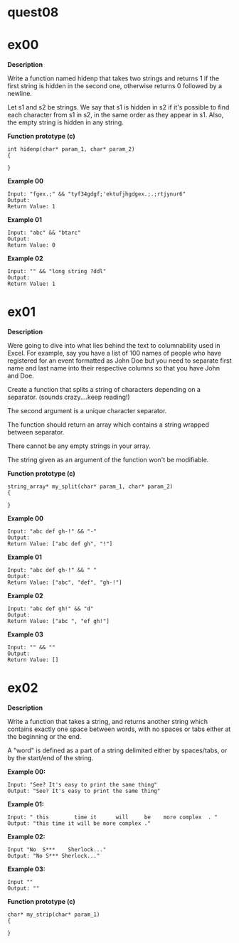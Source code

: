 # quest08

# ex00

**Description**

Write a function named hidenp that takes two strings and returns 1
if the first string is hidden in the second one,
otherwise returns 0 followed by a newline.

Let s1 and s2 be strings. We say that s1 is hidden in s2 if it's possible to
find each character from s1 in s2, in the same order as they appear in s1.
Also, the empty string is hidden in any string.

**Function prototype (c)**
```
int hidenp(char* param_1, char* param_2)
{

}

```
**Example 00**
```
Input: "fgex.;" && "tyf34gdgf;'ektufjhgdgex.;.;rtjynur6"
Output: 
Return Value: 1
```

**Example 01**
```
Input: "abc" && "btarc"
Output: 
Return Value: 0
```

**Example 02**
```
Input: "" && "long string ?ddl"
Output: 
Return Value: 1
```
#
# ex01

**Description**

Were going to dive into what lies behind the text to columnability used in Excel. For example, say you have a list of 100 names of people who have registered for an event formatted as John Doe but you need to separate first name and last name into their respective columns so that you have John and Doe.

Create a function that splits a string of characters depending on a separator. (sounds crazy....keep reading!)

The second argument is a unique character separator.

The function should return an array which contains a string wrapped between separator.

There cannot be any empty strings in your array.

The string given as an argument of the function won't be modifiable.

**Function prototype (c)**
```
string_array* my_split(char* param_1, char* param_2)
{

}
```
**Example 00**
```
Input: "abc def gh-!" && "-"
Output: 
Return Value: ["abc def gh", "!"]
```
**Example 01**
```
Input: "abc def gh-!" && " "
Output: 
Return Value: ["abc", "def", "gh-!"]
```
**Example 02**
```
Input: "abc def gh!" && "d"
Output: 
Return Value: ["abc ", "ef gh!"]
```
**Example 03**
```
Input: "" && ""
Output: 
Return Value: []
```
#
# ex02

**Description**

Write a function that takes a string, and returns another string which contains exactly one
space between words, with no spaces or tabs either at the beginning or the end.

A "word" is defined as a part of a string delimited either by spaces/tabs, or
by the start/end of the string.

**Example 00:**
```
Input: "See? It's easy to print the same thing"
Output: "See? It's easy to print the same thing"
```
**Example 01:**
```
Input: " this        time it      will     be    more complex  . "
Output: "this time it will be more complex ."
```
**Example 02:**
```
Input "No  S***    Sherlock..."
Output: "No S*** Sherlock..."
```
**Example 03:**
```
Input ""
Output: ""
```
**Function prototype (c)**
```
char* my_strip(char* param_1)
{

}
```
